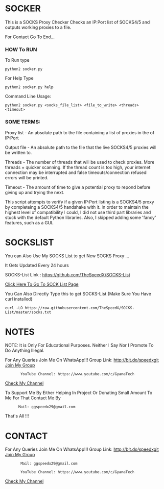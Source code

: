 # SOCKER
This is a SOCKS Proxy Checker
Checks an IP:Port list of SOCKS4/5 and outputs working proxies to a file.

For Contact Go To End...

### HOW To RUN
To Run type 
```
python2 socker.py
```
For Help Type
```
python2 socker.py help
```
Command Line Usage:
```
python2 socker.py <socks_file_list> <file_to_write> <threads> <timeout>
```

### SOME TERMS:

Proxy list - An absolute path to the file containing a list of proxies in the of IP:Port

Output file - An absolute path to the file that the live SOCKS4/5 proxies will be written to.

Threads - The number of threads that will be used to check proxies. More threads = quicker 
scanning. If the thread count is too high, your internet connection may be interrupted and 
false timeouts/connection refused errors will be printed.

Timeout - The amount of time to give a potential proxy to repond before giving up and trying 
the next.


This script attempts to verify if a given IP:Port listing is a SOCKS4/5 proxy by completeing a 
SOCKS4/5 handshake with it. In order to maintain the highest level of compatibility I could, I 
did not use third part libraries and stuck with the default Python libraries. Also, I skipped 
adding some 'fancy' features, such as a GUI.



# SOCKSLIST

You can Also Use My SOCKS List to get New SOCKS Proxy ...

It Gets Updated Every 24 hours

SOCKS-List Link : https://github.com/TheSpeedX/SOCKS-List

<a href="https://github.com/TheSpeedX/SOCKS-List">Click Here To Go To SOCK List Page</a>

You Can Also Directly Type this to get SOCKS-List (Make Sure You Have curl installed)
```
curl -LO https://raw.githubusercontent.com/TheSpeedX/SOCKS-List/master/socks.txt
```

# NOTES

 NOTE: It is Only For Educational Purposes. Neither I Say Nor I Promote To Do Anything Illegal.

 For Any Queries Join Me On WhatsApp!!!
          Group Link: http://bit.do/speedxgit
  <a href="http://bit.do/speedxgit">Join My Group</a>

           YouTube Channel: https://www.youtube.com/c/GyanaTech
  <a href="https://www.youtube.com/c/GyanaTech">Check My Channel</a>
  
  To Support Me By Either Helping In Project Or Donating Small Amount To Me For That Contact Me By
          
          Mail: ggspeedx29@gmail.com
          
 That's All !!!

# CONTACT

 For Any Queries Join Me On WhatsApp!!!
          Group Link: http://bit.do/speedxgit
  <a href="http://bit.do/speedxgit">Join My Group</a>

           Mail: ggspeedx29@gmail.com

           YouTube Channel: https://www.youtube.com/c/GyanaTech
  <a href="https://www.youtube.com/c/GyanaTech">Check My Channel</a>
